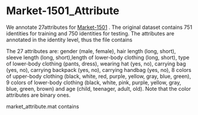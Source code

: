 # Market-1501_Attribute
We annotate 27attributes for [Market-1501](http://www.liangzheng.org/Project/project_reid.html)  . The original dataset contains 751 identities for training and 750 identities for testing. The attributes are annotated in the identity level, thus the file contains

The 27 attributes are: gender (male, female), hair length (long, short), sleeve length (long, short),length of lower-body clothing (long, short),
type of lower-body clothing (pants, dress), wearing hat (yes, no), carrying bag (yes, no), carrying backpack (yes, no), carrying handbag (yes, no), 8 colors of upper-body clothing (black, white, red, purple, yellow, gray, blue, green), 9 colors of lower-body clothing (black, white, pink, purple, yellow, gray, blue, green, brown) and age (child, teenager, adult, old). Note that the color attributes are binary ones. 

market_attribute.mat contains 